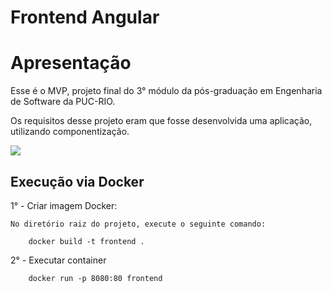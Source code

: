 # Frontend Angular

# Apresentação 

Esse é o MVP, projeto final do 3° módulo da pós-graduação em Engenharia de Software da PUC-RIO.

Os requisitos desse projeto eram que fosse desenvolvida uma aplicação, utilizando componentização.

<img src="assets/img/requisitos.png">



## Execução via Docker

1° - Criar imagem Docker:

    No diretório raiz do projeto, execute o seguinte comando:
    
        docker build -t frontend .

2° - Executar container

        docker run -p 8080:80 frontend



